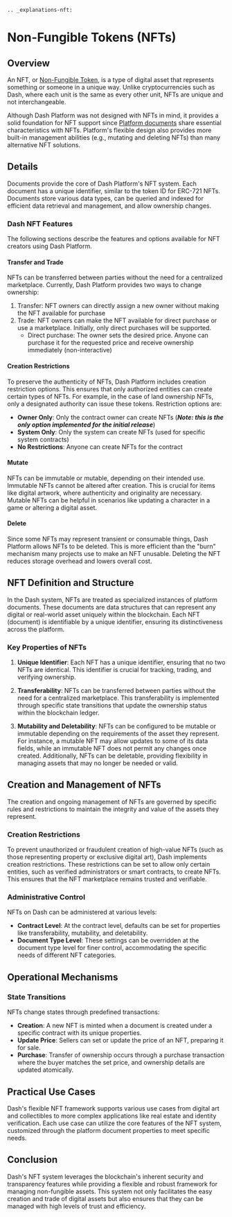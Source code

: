 ```{eval-rst}
.. _explanations-nft:
```

# Non-Fungible Tokens (NFTs)

## Overview

An NFT, or [Non-Fungible Token](https://en.wikipedia.org/wiki/Non-fungible_token), is a type of digital asset that represents something or someone in a unique way. Unlike cryptocurrencies such as Dash, where each unit is the same as every other unit, NFTs are unique and not interchangeable.

Although Dash Platform was not designed with NFTs in mind, it provides a solid foundation for NFT support since [Platform documents](../explanations/platform-protocol-document.md) share essential characteristics with NFTs. Platform's flexible design also provides more built-in management abilities (e.g., mutating and deleting NFTs) than many alternative NFT solutions.

## Details

Documents provide the core of Dash Platform's NFT system. Each document has a unique identifier, similar to the token ID for ERC-721 NFTs. Documents store various data types, can be queried and indexed for efficient data retrieval and management, and allow ownership changes.

### Dash NFT Features

The following sections describe the features and options available for NFT creators using Dash Platform.

#### Transfer and Trade

NFTs can be transferred between parties without the need for a centralized marketplace. Currently, Dash Platform provides two ways to change ownership:

1. Transfer: NFT owners can directly assign a new owner without making the NFT available for purchase
2. Trade: NFT owners can make the NFT available for direct purchase or use a marketplace. Initially, only direct purchases will be supported.
   * Direct purchase: The owner sets the desired price. Anyone can purchase it for the requested price and receive ownership immediately (non-interactive)

#### Creation Restrictions

To preserve the authenticity of NFTs, Dash Platform includes creation restriction options. This ensures that only authorized entities can create certain types of NFTs. For example, in the case of land ownership NFTs, only a designated authority can issue these tokens. Restriction options are:

* **Owner Only**: Only the contract owner can create NFTs (**_Note: this is the only option implemented for the initial release_**)
* **System Only**: Only the system can create NFTs (used for specific system contracts)
* **No Restrictions**: Anyone can create NFTs for the contract

#### Mutate

NFTs can be immutable or mutable, depending on their intended use. Immutable NFTs cannot be altered after creation. This is crucial for items like digital artwork, where authenticity and originality are necessary. Mutable NFTs can be helpful in scenarios like updating a character in a game or altering a digital asset.

#### Delete

Since some NFTs may represent transient or consumable things, Dash Platform allows NFTs to be deleted. This is more efficient than the "burn" mechanism many projects use to make an NFT unusable. Deleting the NFT reduces storage overhead and lowers overall cost.


## NFT Definition and Structure

In the Dash system, NFTs are treated as specialized instances of platform documents. These documents are data structures that can represent any digital or real-world asset uniquely within the blockchain. Each NFT (document) is identifiable by a unique identifier, ensuring its distinctiveness across the platform.

### Key Properties of NFTs

1. **Unique Identifier**: Each NFT has a unique identifier, ensuring that no two NFTs are identical. This identifier is crucial for tracking, trading, and verifying ownership.

2. **Transferability**: NFTs can be transferred between parties without the need for a centralized marketplace. This transferability is implemented through specific state transitions that update the ownership status within the blockchain ledger.

3. **Mutability and Deletability**: NFTs can be configured to be mutable or immutable depending on the requirements of the asset they represent. For instance, a mutable NFT may allow updates to some of its data fields, while an immutable NFT does not permit any changes once created. Additionally, NFTs can be deletable, providing flexibility in managing assets that may no longer be needed or valid.

## Creation and Management of NFTs

The creation and ongoing management of NFTs are governed by specific rules and restrictions to maintain the integrity and value of the assets they represent.

### Creation Restrictions

To prevent unauthorized or fraudulent creation of high-value NFTs (such as those representing property or exclusive digital art), Dash implements creation restrictions. These restrictions can be set to allow only certain entities, such as verified administrators or smart contracts, to create NFTs. This ensures that the NFT marketplace remains trusted and verifiable.

### Administrative Control

NFTs on Dash can be administered at various levels:

- **Contract Level**: At the contract level, defaults can be set for properties like transferability, mutability, and deletability.
- **Document Type Level**: These settings can be overridden at the document type level for finer control, accommodating the specific needs of different NFT categories.

## Operational Mechanisms

### State Transitions

NFTs change states through predefined transactions:

- **Creation**: A new NFT is minted when a document is created under a specific contract with its unique properties.
- **Update Price**: Sellers can set or update the price of an NFT, preparing it for sale.
- **Purchase**: Transfer of ownership occurs through a purchase transaction where the buyer matches the set price, and ownership details are updated atomically.

## Practical Use Cases

Dash's flexible NFT framework supports various use cases from digital art and collectibles to more complex applications like real estate and identity verification. Each use case can utilize the core features of the NFT system, customized through the platform document properties to meet specific needs.

## Conclusion

Dash's NFT system leverages the blockchain's inherent security and transparency features while providing a flexible and robust framework for managing non-fungible assets. This system not only facilitates the easy creation and trade of digital assets but also ensures that they can be managed with high levels of trust and efficiency.
